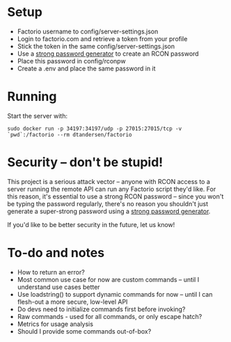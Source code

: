 # Setup

* Factorio username to config/server-settings.json
* Login to factorio.com and retrieve a token from your profile
* Stick the token in the same config/server-settings.json
* Use a [strong password generator] to create an RCON password
* Place this password in config/rconpw
* Create a .env and place the same password in it


# Running

Start the server with:

```
sudo docker run -p 34197:34197/udp -p 27015:27015/tcp -v `pwd`:/factorio --rm dtandersen/factorio
```


# Security – don't be stupid!

This project is a serious attack vector – anyone with RCON access to a
server running the remote API can run any Factorio script they'd like.
For this reason, it's essential to use a strong RCON password – since
you won't be typing the password regularly, there's no reason you
shouldn't just generate a super-strong password using a [strong password
 generator].

 If you'd like to be better security in the future, let us know!


# To-do and notes

* How to return an error?
* Most common use case for now are custom commands – until I understand use cases better
* Use loadstring() to support dynamic commands for now – until I can flesh-out a more secure, low-level API
* Do devs need to initialize commands first before invoking?
* Raw commands - used for all commands, or only escape hatch?
* Metrics for usage analysis
* Should I provide some commands out-of-box?


[strong password generator]: https://www.google.com/search?q=strong+password+generator